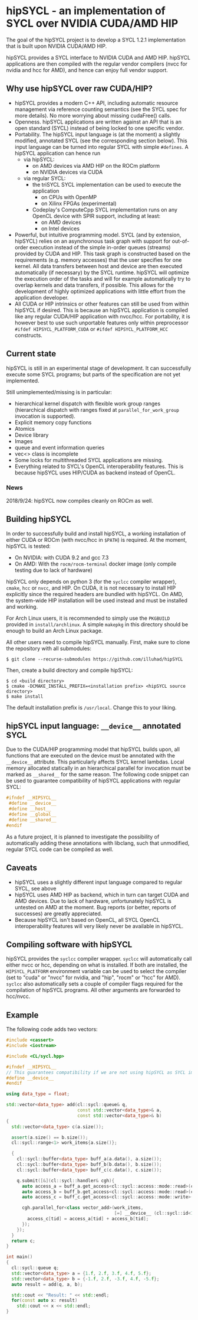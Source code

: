 # hipSYCL - an implementation of SYCL over NVIDIA CUDA/AMD HIP
The goal of the hipSYCL project is to develop a SYCL 1.2.1 implementation that is built upon NVIDIA CUDA/AMD HIP.

hipSYCL provides a SYCL interface to NVIDIA CUDA and AMD HIP. hipSYCL applications are then compiled with the regular vendor compilers (nvcc for nvidia and hcc for AMD), and hence can enjoy full vendor support.

## Why use hipSYCL over raw CUDA/HIP?
* hipSYCL provides a modern C++ API, including automatic resource management via reference counting semantics (see the SYCL spec for more details). No more worrying about missing cudaFree() calls.
* Openness. hipSYCL applications are written against an API that is an open standard (SYCL) instead of being locked to one specific vendor.
* Portability. The hipSYCL input language is (at the moment) a slightly modified, annotated SYCL (see the corresponding section below). This input language can be turned into regular SYCL with simple `#defines`. A hipSYCL application can hence run
   * via hipSYCL:
      * on AMD devices via AMD HIP on the ROCm platform
      * on NVIDIA devices via CUDA
   * via regular SYCL:
      * the triSYCL SYCL implementation can be used to execute the application
         * on CPUs with OpenMP
         * on Xilinx FPGAs (experimental)
      * Codeplay's ComputeCpp SYCL implementation runs on any OpenCL device with SPIR support, including at least:
         * on AMD devices
         * on Intel devices
* Powerful, but intuitive programming model. SYCL (and by extension, hipSYCL) relies on an asynchronous task graph with support for out-of-order execution instead of the simple in-order queues (streams) provided by CUDA and HIP. This task graph is constructed based on the requirements (e.g. memory accesses) that the user specifies for one kernel. All data transfers between host and device are then executed automatically (if necessary) by the SYCL runtime. hipSYCL will optimize the execution order of the tasks and will for example automatically try to overlap kernels and data transfers, if possible. This allows for the development of highly optimized applications with little effort from the application developer.
* All CUDA or HIP intrinsics or other features can still be used from within hipSYCL if desired. This is because an hipSYCL application is compiled like any regular CUDA/HIP application with nvcc/hcc. For portability, it is however best to use such unportable features only within preprocessor `#ifdef HIPSYCL_PLATFORM_CUDA` or `#ifdef HIPSYCL_PLATFORM_HCC` constructs.

## Current state
hipSYCL is still in an experimental stage of development. It can successfully execute some SYCL programs; but parts of the specification are not yet implemented.

Still unimplemented/missing is in particular:
* hierarchical kernel dispatch with flexible work group ranges (hierarchical dispatch with ranges fixed at `parallel_for_work_group` invocation is supported).
* Explicit memory copy functions
* Atomics
* Device library
* Images
* queue and event information queries
* vec<> class is incomplete
* Some locks for multithreaded SYCL applications are missing.
* Everything related to SYCL's OpenCL interoperability features. This is because hipSYCL uses HIP/CUDA as backend instead of OpenCL.


### News
2018/9/24: hipSYCL now compiles cleanly on ROCm as well.

## Building hipSYCL
In order to successfully build and install hipSYCL, a working installation of either CUDA or ROCm (with nvcc/hcc in `$PATH`) is required. At the moment, hipSYCL is tested:
* On NVIDIA: with CUDA 9.2 and gcc 7.3
* On AMD: With the `rocm/rocm-terminal` docker image (only compile testing due to lack of hardware)

hipSYCL only depends on python 3 (for the `syclcc` compiler wrapper), `cmake`, `hcc` or `nvcc`, and HIP. On CUDA, it is not necessary to install HIP explicitly since the required headers are bundled with hipSYCL. On AMD, the system-wide HIP installation will be used instead and must be installed and working.

For Arch Linux users, it is recommended to simply use the `PKGBUILD` provided in `install/archlinux`. A simple `makepkg` in this directory should be enough to build an Arch Linux package.

All other users need to compile hipSYCL manually. First, make sure to clone the repository with all submodules:
```
$ git clone --recurse-submodules https://github.com/illuhad/hipSYCL
```
Then, create a build directory and compile hipSYCL:
```
$ cd <build directory>
$ cmake -DCMAKE_INSTALL_PREFIX=<installation prefix> <hipSYCL source directory>
$ make install
```
The default installation prefix is `/usr/local`. Change this to your liking.

## hipSYCL input language: `__device__` annotated SYCL
Due to the CUDA/HIP programming model that hipSYCL builds upon, all functions that are executed on the device must be annotated with the `__device__` attribute. This particularly affects SYCL kernel lambdas. Local memory allocated statically in an hierarchical parallel for invocation must be marked as `__shared__` for the same reason. The following code snippet can be used to guarantee compatibility of hipSYCL applications with regular SYCL:
```cpp
#ifndef __HIPSYCL__
 #define __device__
 #define __host__
 #define __global__
 #define __shared__
#endif
```
As a future project, it is planned to investigate the possibility of automatically adding these annotations with libclang, such that unmodified, regular SYCL code can be compiled as well.

## Caveats
* hipSYCL uses a slightly different input language compared to regular SYCL, see above
* hipSYCL uses AMD HIP as backend, which in turn can target CUDA and AMD devices. Due to lack of hardware, unfortunately hipSYCL is untested on AMD at the moment. Bug reports (or better, reports of successes) are greatly appreciated.
* Because hipSYCL isn't based on OpenCL, all SYCL OpenCL interoperability features will very likely never be available in hipSYCL.

## Compiling software with hipSYCL
hipSYCL provides the `syclcc` compiler wrapper. `syclcc` will automatically call either nvcc or hcc, depending on what is installed. If both are installed, the `HIPSYCL_PLATFORM` environment variable can be used to select the compiler (set to "cuda" or "nvcc" for nvidia, and "hip", "rocm" or "hcc" for AMD). `syclcc` also automatically sets a couple of compiler flags required for the compilation of hipSYCL programs. All other arguments are forwarded to hcc/nvcc.

## Example
The following code adds two vectors:
```cpp
#include <cassert>
#include <iostream>

#include <CL/sycl.hpp>

#ifndef __HIPSYCL__
// This guarantees compatibility if we are not using hipSYCL as SYCL implementation.
#define __device__
#endif

using data_type = float;

std::vector<data_type> add(cl::sycl::queue& q,
                           const std::vector<data_type>& a,
                           const std::vector<data_type>& b)
{
  std::vector<data_type> c(a.size());

  assert(a.size() == b.size());
  cl::sycl::range<1> work_items{a.size()};

  {
    cl::sycl::buffer<data_type> buff_a(a.data(), a.size());
    cl::sycl::buffer<data_type> buff_b(b.data(), b.size());
    cl::sycl::buffer<data_type> buff_c(c.data(), c.size());

    q.submit([&](cl::sycl::handler& cgh){
      auto access_a = buff_a.get_access<cl::sycl::access::mode::read>(cgh);
      auto access_b = buff_b.get_access<cl::sycl::access::mode::read>(cgh);
      auto access_c = buff_c.get_access<cl::sycl::access::mode::write>(cgh);

      cgh.parallel_for<class vector_add>(work_items,
                                         [=] __device__ (cl::sycl::id<1> tid) {
        access_c[tid] = access_a[tid] + access_b[tid];
      });
    });
  }
  return c;
}

int main()
{
  cl::sycl::queue q;
  std::vector<data_type> a = {1.f, 2.f, 3.f, 4.f, 5.f};
  std::vector<data_type> b = {-1.f, 2.f, -3.f, 4.f, -5.f};
  auto result = add(q, a, b);

  std::cout << "Result: " << std::endl;
  for(const auto x: result)
    std::cout << x << std::endl;
}

```



